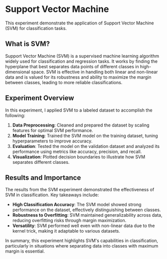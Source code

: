 # Support Vector Machine

This experiment demonstrate the application of Support Vector Machine (SVM) for classification tasks.

## What is SVM?

Support Vector Machine (SVM) is a supervised machine learning algorithm widely used for classification and regression tasks. It works by finding the hyperplane that best separates data points of different classes in high-dimensional space. SVM is effective in handling both linear and non-linear data and is valued for its robustness and ability to maximize the margin between classes, leading to more reliable classifications.

## Experiment Overview

In this experiment, I applied SVM to a labeled dataset to accomplish the following:

1. **Data Preprocessing**: Cleaned and prepared the dataset by scaling features for optimal SVM performance.
2. **Model Training**: Trained the SVM model on the training dataset, tuning hyperparameters to improve accuracy.
3. **Evaluation**: Tested the model on the validation dataset and analyzed its performance using metrics like accuracy, precision, and recall.
4. **Visualization**: Plotted decision boundaries to illustrate how SVM separates different classes.

## Results and Importance

The results from the SVM experiment demonstrated the effectiveness of SVM in classification. Key takeaways include:

- **High Classification Accuracy**: The SVM model showed strong performance on the dataset, effectively distinguishing between classes.
- **Robustness to Overfitting**: SVM maintained generalizability across data, reducing overfitting risks through margin maximization.
- **Versatility**: SVM performed well even with non-linear data due to the kernel trick, making it adaptable to various datasets.

In summary, this experiment highlights SVM's capabilities in classification, particularly in situations where separating data into classes with maximum margin is essential.
